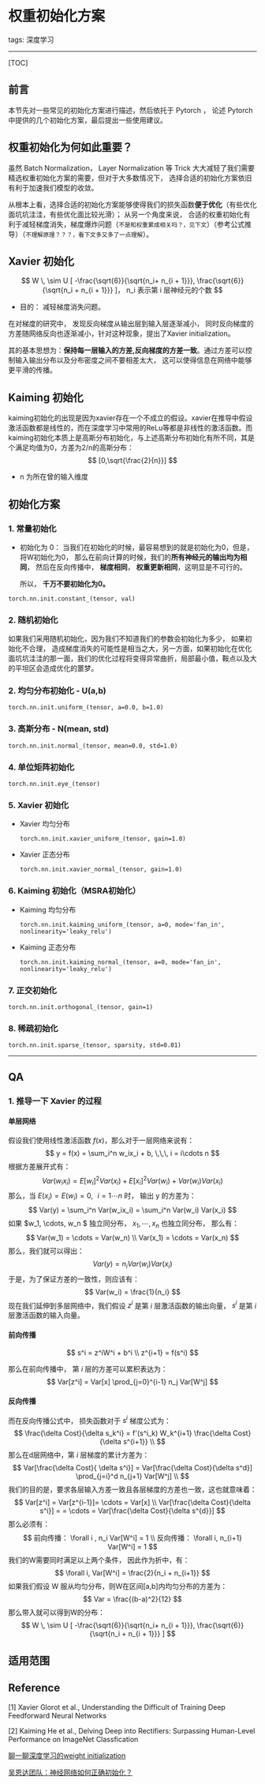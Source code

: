 # 权重初始化方案

tags: 深度学习

---

[TOC]

## 前言

本节先对一些常见的初始化方案进行描述，然后依托于 Pytorch ， 论述 Pytorch 中提供的几个初始化方案，最后提出一些使用建议。

## 权重初始化为何如此重要？

虽然 Batch Normalization， Layer Normalization 等 Trick 大大减轻了我们需要精选权重初始化方案的需要，但对于大多数情况下， 选择合适的初始化方案依旧有利于加速我们模型的收敛。

从根本上看，选择合适的初始化方案能够使得我们的损失函数**便于优化**（有些优化面坑坑洼洼，有些优化面比较光滑）； 从另一个角度来说， 合适的权重初始化有利于减轻梯度消失，梯度爆炸问题（`不是和权重累成相关吗？，见下文`）（参考公式推导）（`不理解原理？？？，看下文多又多了一点理解`）。

## Xavier 初始化

$$
W \, \sim U [ -\frac{\sqrt{6}}{\sqrt{n_i+ n_{i + 1}}}, \frac{\sqrt{6}}{\sqrt{n_i + n_{i + 1}}} ]，  n_i 表示第 i 层神经元的个数
$$

- 目的： 减轻梯度消失问题。

在对梯度的研究中，  发现反向梯度从输出层到输入层逐渐减小， 同时反向梯度的方差随网络反向也逐渐减小，针对这种现象，提出了Xavier initialization。

其的基本思想为：**保持每一层输入的方差,反向梯度的方差一致**。通过方差可以控制输入输出分布以及分布密度之间不要相差太大， 这可以使得信息在网络中能够更平滑的传播。

## Kaiming 初始化

kaiming初始化的出现是因为xavier存在一个不成立的假设。xavier在推导中假设激活函数都是线性的，而在深度学习中常用的ReLu等都是非线性的激活函数。而kaiming初始化本质上是高斯分布初始化，与上述高斯分布初始化有所不同，其是个满足均值为0，方差为2/n的高斯分布：
$$
[0,\sqrt{\frac{2}{n}}]
$$

- n  为所在曾的输入维度

## 初始化方案

### 1. 常量初始化

- 初始化为 0： 当我们在初始化的时候，最容易想到的就是初始化为0，但是，将W初始化为0， 那么在前向计算的时候，我们的**所有神经元的输出均为相同**， 然后在反向传播中， **梯度相同**， **权重更新相同**，这明显是不可行的。

  所以， **千万不要初始化为0。**

```
torch.nn.init.constant_(tensor, val)
```

###  2. 随机初始化

如果我们采用随机初始化，因为我们不知道我们的参数会初始化为多少， 如果初始化不合理， 造成梯度消失的可能性是相当之大，另一方面，如果初始化在优化面坑坑洼洼的那一面，我们的优化过程将变得异常曲折，局部最小值，鞍点以及大的平坦区会造成优化的噩梦。 

### 2. 均匀分布初始化 - U(a,b)

```
torch.nn.init.uniform_(tensor, a=0.0, b=1.0)
```

### 3. 高斯分布 - N(mean, std)

```
torch.nn.init.normal_(tensor, mean=0.0, std=1.0)
```

### 4.  单位矩阵初始化

```
torch.nn.init.eye_(tensor)
```

### 5. Xavier  初始化

- Xavier 均匀分布

  ```
  torch.nn.init.xavier_uniform_(tensor, gain=1.0)
  ```

- Xavier 正态分布

  ```
  torch.nn.init.xavier_normal_(tensor, gain=1.0)
  ```

### 6. Kaiming 初始化（MSRA初始化）



- Kaiming 均匀分布

  ```
  torch.nn.init.kaiming_uniform_(tensor, a=0, mode='fan_in', nonlinearity='leaky_relu')
  ```

- Kaiming 正态分布

  ```
  torch.nn.init.kaiming_normal_(tensor, a=0, mode='fan_in', nonlinearity='leaky_relu')
  ```

### 7. 正交初始化

```
torch.nn.init.orthogonal_(tensor, gain=1)
```

### 8. 稀疏初始化

```
torch.nn.init.sparse_(tensor, sparsity, std=0.01)
```



---



## QA

### 1. 推导一下 Xavier 的过程

#### 单层网络

假设我们使用线性激活函数 $f(x)$，那么对于一层网络来说有：
$$
y = f(x) = \sum_i^n w_ix_i + b, \,\,\, i = i\cdots n
$$
根据方差展开式有：
$$
Var(w_ix_i) = E[w_i]^2Var(x_i) + E[x_i]^2 Var(w_i) + Var(w_i) Var(x_i)
$$
那么，当 $E(x_i) = E(w_i) = 0, \,\,\,\, i = 1\cdots n$ 时， 输出 y 的方差为：
$$
Var(y) = \sum_i^n Var(w_ix_i) =  \sum_i^n Var(w_i) Var(x_i)
$$
如果 $w_1, \cdots, w_n $ 独立同分布， $x_1, \cdots, x_n$ 也独立同分布， 那么有：
$$
Var(w_1) = \cdots = Var(w_n)  \\ Var(x_1) = \cdots = Var(x_n)
$$
 那么，我们就可以得出：
$$
Var(y) = n_i Var(w_i) Var(x_i)
$$
于是，为了保证方差的一致性，则应该有：
$$
Var(w_i) = \frac{1}{n_i}
$$
现在我们延伸到多层网络中，我们假设 $z^i$ 是第 $i$ 层激活函数的输出向量， $s^i$ 是第 $i$ 层激活函数的输入向量。

#### 前向传播

$$
s^i = z^iW^i + b^i \\ z^{i+1} = f(s^i)
$$

那么在前向传播中， 第 $i$ 层的方差可以累积表达为：
$$
Var[z^i] = Var[x] \prod_{j=0}^{i-1} n_j Var[W^j]
$$

#### 反向传播

而在反向传播公式中， 损失函数对于 $s^i$ 梯度公式为：
$$
\frac{\delta Cost}{\delta s_k^i} = f'(s^i_k) W_k^{i+1} \frac{\delta Cost}{\delta s^{i+1}}  \\
$$
那么在d层网络中，第 $i$ 层梯度的累计方差为：
$$
Var[\frac{\delta Cost}{ \delta s^i}] = Var[\frac{\delta Cost}{\delta s^d}] \prod_{j=i}^d n_{j+1} Var[W^j] \\
$$
我们的目的是，要求各层输入方差一致且各层梯度的方差也一致，这也就意味着：
$$
Var[z^i] = Var[z^{i-1}]= \cdots = Var[x] \\ Var[\frac{\delta Cost}{\delta s^i}] =  = \cdots = Var[\frac{\delta Cost}{\delta s^{d}}]
$$
那么必须有：
$$
前向传播： \forall i ,  n_i Var[W^i] = 1 \\ 反向传播： \forall  i, n_{i+1} Var[W^i] = 1
$$
我们的W需要同时满足以上两个条件， 因此作为折中，有：
$$
\forall i, Var[W^i] = \frac{2}{n_i + n_{i+1}}
$$
如果我们假设 W 服从均匀分布，则W在区间[a,b]内均匀分布的方差为：
$$
Var = \frac{(b-a)^2}{12}
$$
那么带入就可以得到W的分布：
$$
W \, \sim U [ -\frac{\sqrt{6}}{\sqrt{n_i+ n_{i + 1}}}, \frac{\sqrt{6}}{\sqrt{n_i + n_{i + 1}}} ]
$$

## 适用范围

## Reference

[1]  Xavier Glorot et al., Understanding the Difficult of Training Deep Feedforward Neural Networks

[2]  Kaiming He et al., Delving Deep into Rectifiers: Surpassing Human-Level Performance on ImageNet Classfication

[聊一聊深度学习的weight initialization](<https://zhuanlan.zhihu.com/p/25110150>)

[吴恩达团队：神经网络如何正确初始化？](<http://www.zhuanzhi.ai/document/b5620e285c10477c1490566d8eeea207>)